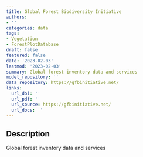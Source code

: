 ```yaml
---
title: Global Forest Biodiversity Initiative
authors:
- ''
categories: data
tags:
- Vegetation
- ForestPlotDatabase
draft: false
featured: false
date: '2023-02-03'
lastmod: '2023-02-03'
summary: Global forest inventory data and services
model_repository: ''
data_repository: https://gfbinitiative.net/
links:
  url_doi: ''
  url_pdf: ''
  url_source: https://gfbinitiative.net/
  url_docs: ''
---
```


## Description

Global forest inventory data and services

